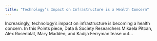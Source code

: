 ```yaml
---
title: "Technology’s Impact on Infrastructure is a Health Concern"
---
```


Increasingly, technology’s impact on infrastructure is becoming a health concern. In this Points piece, Data & Society Researchers Mikaela Pitcan, Alex Rosenblat, Mary Madden, and Kadija Ferryman tease out...

